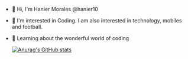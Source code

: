 - 👋 Hi, I'm Hanier Morales @hanier10
- 👀 I'm interested in Coding. I am also interested in technology, mobiles and football.
- 🌱 Learning about the wonderful world of coding

  [![Anurag's GitHub stats](https://github-readme-stats.vercel.app/api?username=hanier10)](https://github.com/hanier10/github-readme-stats)

<!---
hanier10/hanier10 is a ✨ special ✨ repository because its `README.md` (this file) appears on your GitHub profile.
You can click the Preview link to take a look at your changes.
--->
